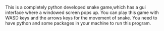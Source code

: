This is a completely python developed snake game,which has a gui interface where a windowed screen pops up.
You can play this game with WASD keys and the arrows keys for the movement of snake.
You need to have python and some packages in your machine to run this program.

